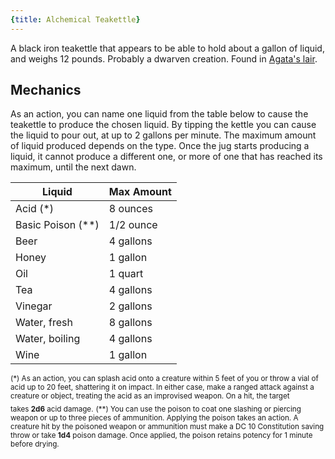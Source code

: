 ```yaml
---
{title: Alchemical Teakettle}
---
```

A black iron teakettle that appears to be able to hold about a gallon of liquid, and weighs 12 pounds. Probably a dwarven creation. Found in [Agata's lair](<../../../../gazetteer/greater-dunmar/dunmari-basin/agata-s-lair.md>). 

## Mechanics

As an action, you can name one liquid from the table below to cause the teakettle to produce the chosen liquid. By tipping the kettle you can cause the liquid to pour out, at up to 2 gallons per minute. The maximum amount of liquid produced depends on the type. Once the jug starts producing a liquid, it cannot produce a different one, or more of one that has reached its maximum, until the next dawn. 

| Liquid       | Max Amount |
| ------------ | ---------- |
| Acid (\*)        | 8 ounces   |
| Basic Poison (\*\*) | 1/2 ounce  |
| Beer         | 4 gallons  |
| Honey        | 1 gallon   |
| Oil          | 1 quart    |
| Tea          | 4 gallons  |
| Vinegar      | 2 gallons  |
| Water, fresh | 8 gallons  |
| Water, boiling  | 4 gallons |
| Wine         | 1 gallon   |
<sub>(\*) As an action, you can splash acid onto a creature within 5 feet of you or throw a vial of acid up to 20 feet, shattering it on impact. In either case, make a ranged attack against a creature or object, treating the acid as an improvised weapon. On a hit, the target takes **2d6** acid damage.</sub>
<sub>(\*\*) You can use the poison to coat one slashing or piercing weapon or up to three pieces of ammunition. Applying the poison takes an action. A creature hit by the poisoned weapon or ammunition must make a DC 10 Constitution saving throw or take **1d4** poison damage. Once applied, the poison retains potency for 1 minute before drying.</sub>

